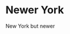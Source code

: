 <link rel="shortcut icon" type="image/x-icon" href="favicon.ico?">

# Newer York

New York but newer
